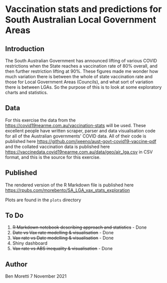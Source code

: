 
# Vaccination stats and predictions for South Australian Local Government Areas

## Introduction 

The South Australian Government has announced lifting of various COVID restrictions when the State reaches a vaccination rate of 80% overall, and then further restriction lifting at 90%. These figures made me wonder how much variation there is between the whole of state vaccination rate and those for Local Government Areas (Councils), and what sort of variation there is between LGAs. So the purpose of this is to look at some exploratory charts and statistics. 

## Data

For this exercise the data from the <https://covid19nearme.com.au/vaccination-stats> will be used. These excellent people have written scraper, parser and data visualisation code for all of the Australian governments' COVID data. All of their code is published here <https://github.com/jxeeno/aust-govt-covid19-vaccine-pdf> and the collated vaccination data is published here <https://vaccinedata.covid19nearme.com.au/data/geo/air_lga.csv> in CSV format, and this is the source for this exercise. 

## Published 

The rendered version of the R Markdown file is published here <https://rpubs.com/morebento/SA_LGA_vax_stats_exploration>

Plots are found in the `plots` directory


## To Do

1. ~~R Markdown notebook describing approach and statistics~~ - Done
2. ~~Date vs Vax rate modelling & visualisation~~ - Done
3. ~~Vax rate vs Date modelling & visualisation~~ - Done
4. Shiny dashboard
5. ~~Vax rate vs ABS inequality & visualisation~~ - Done



## Author

Ben Moretti
7 November 2021